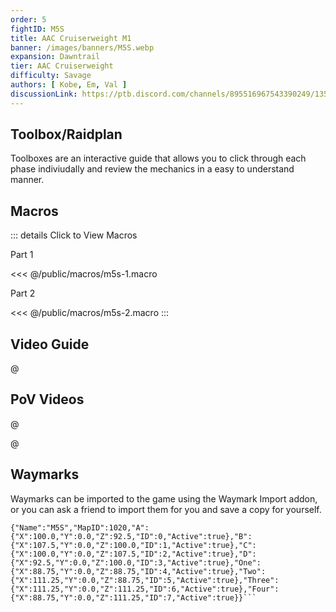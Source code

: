 ```yaml
---
order: 5
fightID: M5S
title: AAC Cruiserweight M1
banner: /images/banners/M5S.webp
expansion: Dawntrail
tier: AAC Cruiserweight
difficulty: Savage
authors: [ Kobe, Em, Val ]
discussionLink: https://ptb.discord.com/channels/895516967543390249/1355408159451250708
---
```


## Toolbox/Raidplan
Toolboxes are an interactive guide that allows you to click through each phase indiviudally and review the mechanics in a easy to understand manner.

<Action title='M5S Raidplan' color='red' href='https://raidplan.io/plan/nDb_1x1B_dTpLoPu' />

## Macros
::: details Click to View Macros

Part 1

<<< @/public/macros/m5s-1.macro

Part 2

<<< @/public/macros/m5s-2.macro
:::

## Video Guide

@[](https://youtu.be/5y81EZBJrpc)

## PoV Videos
@[](https://youtu.be/OEtriDPAJWo)

@[](https://youtu.be/OEoNRk5Txbw)

## Waymarks
Waymarks can be imported to the game using the Waymark Import addon, or you can ask a friend to import them for you and save a copy for yourself.

```
{"Name":"M5S","MapID":1020,"A":{"X":100.0,"Y":0.0,"Z":92.5,"ID":0,"Active":true},"B":{"X":107.5,"Y":0.0,"Z":100.0,"ID":1,"Active":true},"C":{"X":100.0,"Y":0.0,"Z":107.5,"ID":2,"Active":true},"D":{"X":92.5,"Y":0.0,"Z":100.0,"ID":3,"Active":true},"One":{"X":88.75,"Y":0.0,"Z":88.75,"ID":4,"Active":true},"Two":{"X":111.25,"Y":0.0,"Z":88.75,"ID":5,"Active":true},"Three":{"X":111.25,"Y":0.0,"Z":111.25,"ID":6,"Active":true},"Four":{"X":88.75,"Y":0.0,"Z":111.25,"ID":7,"Active":true}}```
